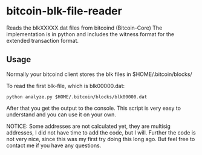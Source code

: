 # bitcoin-blk-file-reader
Reads the blkXXXXX.dat files from bitcoind (Bitcoin-Core)
The implementation is in python and includes the witness format for the extended transaction format.

## Usage
Normally your bitcoind client stores the blk files in $HOME/.bitcoin/blocks/

To read the first blk-file, which is blk00000.dat:

```shell
python analyze.py $HOME/.bitcoin/blocks/blk00000.dat
```

After that you get the output to the console. This script is very easy to understand and you can use it on your own.

NOTICE: Some addresses are not calculated yet, they are multisig addresses, I did not have time to add the code, but I will. Further the code is not very nice, since this was my first try doing this long ago. But feel free to contact me if you have any questions.
